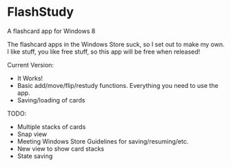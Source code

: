 FlashStudy
==========

A flashcard app for Windows 8

The flashcard apps in the Windows Store suck, so I set out to make my own.
I like stuff, you like free stuff, so this app will be free when released!

Current Version:
* It Works!
* Basic add/move/flip/restudy functions. Everything you need to use the app.
* Saving/loading of cards

TODO:
* Multiple stacks of cards
* Snap view
* Meeting Windows Store Guidelines for saving/resuming/etc.
* New view to show card stacks
* State saving
